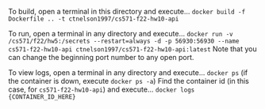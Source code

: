 To build, open a terminal in this directory and execute...
`docker build -f Dockerfile .. -t ctnelson1997/cs571-f22-hw10-api`

To run, open a terminal in any directory and execute...
`docker run -v /cs571/f22/hw5:/secrets --restart=always -d -p 56930:56930 --name cs571-f22-hw10-api ctnelson1997/cs571-f22-hw10-api:latest`
Note that you can change the beginning port number to any open port.

To view logs, open a terminal in any directory and execute...
`docker ps` (if the container is down, execute `docker ps -a`)
Find the container id (in this case, for `cs571-f22-hw10-api`) and execute...
`docker logs {CONTAINER_ID_HERE}`